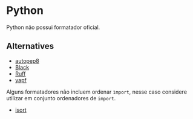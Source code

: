 # Python

Python não possui formatador oficial.  

## Alternatives

- [autopep8](https://pypi.org/project/autopep8/)
- [Black](https://black.readthedocs.io/en/stable/)
- [Ruff](https://docs.astral.sh/ruff/)
- [yapf](https://github.com/google/yapf)

Alguns formatadores não incluem ordenar `ìmport`, nesse caso considere utilizar em conjunto ordenadores de `import`.  

- [isort](https://pycqa.github.io/isort/)
